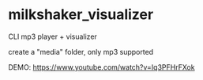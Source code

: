 # milkshaker_visualizer
CLI mp3 player + visualizer

create a "media" folder, only mp3 supported

DEMO: https://www.youtube.com/watch?v=Iq3PFHrFXok
